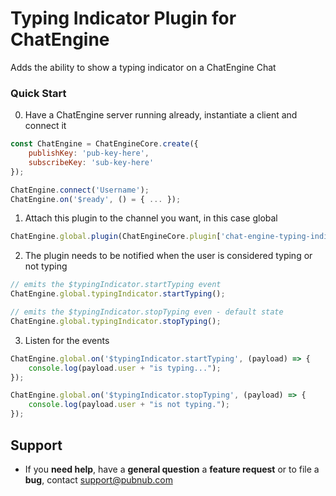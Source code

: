# Typing Indicator Plugin for ChatEngine

Adds the ability to show a typing indicator on a ChatEngine Chat

### Quick Start

0. Have a ChatEngine server running already, instantiate a client and connect it
```js
const ChatEngine = ChatEngineCore.create({
    publishKey: 'pub-key-here',
    subscribeKey: 'sub-key-here'
});

ChatEngine.connect('Username');
ChatEngine.on('$ready', () = { ... });
```

1. Attach this plugin to the channel you want, in this case global
```js
ChatEngine.global.plugin(ChatEngineCore.plugin['chat-engine-typing-indicator']());
```

2. The plugin needs to be notified when the user is considered typing or not typing
```js
// emits the $typingIndicator.startTyping event
ChatEngine.global.typingIndicator.startTyping();
```
```js
// emits the $typingIndicator.stopTyping even - default state
ChatEngine.global.typingIndicator.stopTyping();
```

3. Listen for the events
```js
ChatEngine.global.on('$typingIndicator.startTyping', (payload) => {
    console.log(payload.user + "is typing...");
});
```
```js
ChatEngine.global.on('$typingIndicator.stopTyping', (payload) => {
    console.log(payload.user + "is not typing.");
});
```

## Support

- If you **need help**, have a **general question** a **feature request** or to file a **bug**, contact <support@pubnub.com>
